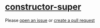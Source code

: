 [constructor-super](https://eslint.org/docs/rules/constructor-super)
====================================================================
Please [open an issue](https://github.com/professional-js/eslint-config/issues/new)
or [create a pull request](https://github.com/professional-js/eslint-config/edit/main/src/rules-configurations/eslint/constructor-super.md)
